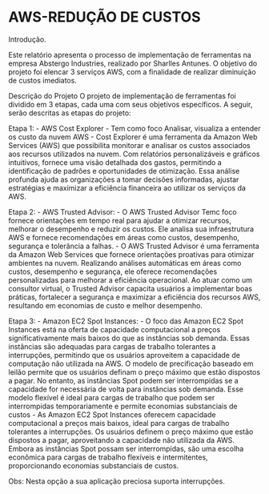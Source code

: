 # AWS-REDUÇÃO DE CUSTOS

Introdução.

Este relatório apresenta o processo de implementação de ferramentas na empresa Abstergo Industries, realizado por Sharlles Antunes. O objetivo do projeto foi elencar 3 serviços AWS, com a finalidade de realizar diminuição de custos imediatos.

Descrição do Projeto
O projeto de implementação de ferramentas foi dividido em 3 etapas, cada uma com seus objetivos específicos. A seguir, serão descritas as etapas do projeto:

Etapa 1: - AWS Cost Explorer - Tem como foco Analisar, visualiza a entender os custo da nuvem AWS - Cost Explorer é uma ferramenta da Amazon Web Services (AWS) que possibilita monitorar e analisar os custos associados aos recursos utilizados na nuvem. Com relatórios personalizáveis e gráficos intuitivos, fornece uma visão detalhada dos gastos, permitindo a identificação de padrões e oportunidades de otimização. Essa análise profunda ajuda as organizações a tomar decisões informadas, ajustar estratégias e maximizar a eficiência financeira ao utilizar os serviços da AWS.

Etapa 2: - AWS Trusted Advisor: - O AWS Trusted Advisor Temc foco fornece orientações em tempo real para ajudar a otimizar recursos, melhorar o desempenho e reduzir os custos. Ele analisa sua infraestrutura AWS e fornece recomendações em áreas como custos, desempenho, segurança e tolerância a falhas. - O AWS Trusted Advisor é uma ferramenta da Amazon Web Services que fornece orientações proativas para otimizar ambientes na nuvem. Realizando análises automáticas em áreas como custos, desempenho e segurança, ele oferece recomendações personalizadas para melhorar a eficiência operacional. Ao atuar como um consultor virtual, o Trusted Advisor capacita usuários a implementar boas práticas, fortalecer a segurança e maximizar a eficiência dos recursos AWS, resultando em economias de custo e melhor desempenho.

Etapa 3: - Amazon EC2 Spot Instances: - O foco das Amazon EC2 Spot Instances está na oferta de capacidade computacional a preços significativamente mais baixos do que as instâncias sob demanda. Essas instâncias são adequadas para cargas de trabalho tolerantes a interrupções, permitindo que os usuários aproveitem a capacidade de computação não utilizada na AWS. O modelo de precificação baseado em leilão permite que os usuários definam o preço máximo que estão dispostos a pagar. No entanto, as instâncias Spot podem ser interrompidas se a capacidade for necessária de volta para instâncias sob demanda. Esse modelo flexível é ideal para cargas de trabalho que podem ser interrompidas temporariamente e permite economias substanciais de custos - As Amazon EC2 Spot Instances oferecem capacidade computacional a preços mais baixos, ideal para cargas de trabalho tolerantes a interrupções. Os usuários definem o preço máximo que estão dispostos a pagar, aproveitando a capacidade não utilizada da AWS. Embora as instâncias Spot possam ser interrompidas, são uma escolha econômica para cargas de trabalho flexíveis e intermitentes, proporcionando economias substanciais de custos.

Obs: Nesta opção a sua aplicação preciosa suporta interrupções.




